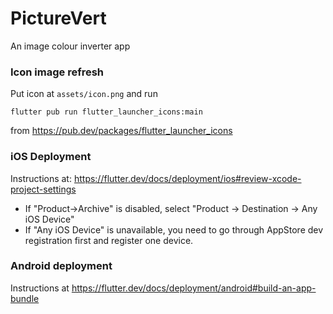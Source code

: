 # PictureVert
An image colour inverter app

### Icon image refresh
Put icon at `assets/icon.png` and run
```
flutter pub run flutter_launcher_icons:main
``` 
from https://pub.dev/packages/flutter_launcher_icons

### iOS Deployment
Instructions at: https://flutter.dev/docs/deployment/ios#review-xcode-project-settings
- If "Product->Archive" is disabled, select "Product -> Destination -> Any iOS Device"
- If "Any iOS Device" is unavailable, you need to go through AppStore dev registration first and register one device.

### Android deployment
Instructions at https://flutter.dev/docs/deployment/android#build-an-app-bundle